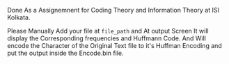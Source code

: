 Done As a Assignemnent for Coding Theory and Information Theory at ISI Kolkata. 

Please Manually Add your file at `file_path` and At output Screen It will display the Corresponding frequencies and Huffmann Code. And Will encode the Character of the Original Text file to it's Huffman Encoding and put the output inside the Encode.bin file.
